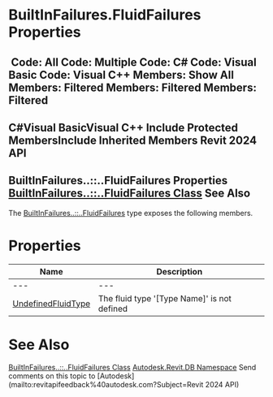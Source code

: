 # BuiltInFailures.FluidFailures Properties

﻿
 Code: All Code: Multiple Code: C# Code: Visual Basic Code: Visual C++  Members: Show All Members: Filtered Members: Filtered Members: Filtered   
---  
C#Visual BasicVisual C++
Include Protected MembersInclude Inherited Members
Revit 2024 API  
---  
BuiltInFailures..::..FluidFailures Properties  
[BuiltInFailures..::..FluidFailures Class](6347979b-5b5f-226b-3410-5f88b5fd7034.md "BuiltInFailures.FluidFailures Class") See Also  
---  
The [BuiltInFailures..::..FluidFailures](6347979b-5b5f-226b-3410-5f88b5fd7034.md "BuiltInFailures.FluidFailures Class") type exposes the following members.
# Properties
| Name | Description |
| --- | --- |
| --- | --- | --- |
| [UndefinedFluidType](028e0af6-93b4-37de-2b1d-1202dc6d9c65.md "UndefinedFluidType Property") | The fluid type '[Type Name]' is not defined |

# See Also
[BuiltInFailures..::..FluidFailures Class](6347979b-5b5f-226b-3410-5f88b5fd7034.md "BuiltInFailures.FluidFailures Class")
[Autodesk.Revit.DB Namespace](87546ba7-461b-c646-cbb1-2cb8f5bff8b2.md "Autodesk.Revit.DB Namespace")
Send comments on this topic to [Autodesk](mailto:revitapifeedback%40autodesk.com?Subject=Revit 2024 API)